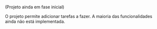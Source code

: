 (Projeto ainda em fase inicial)

O projeto permite adicionar tarefas a fazer. A maioria das funcionalidades ainda não está implementada.

